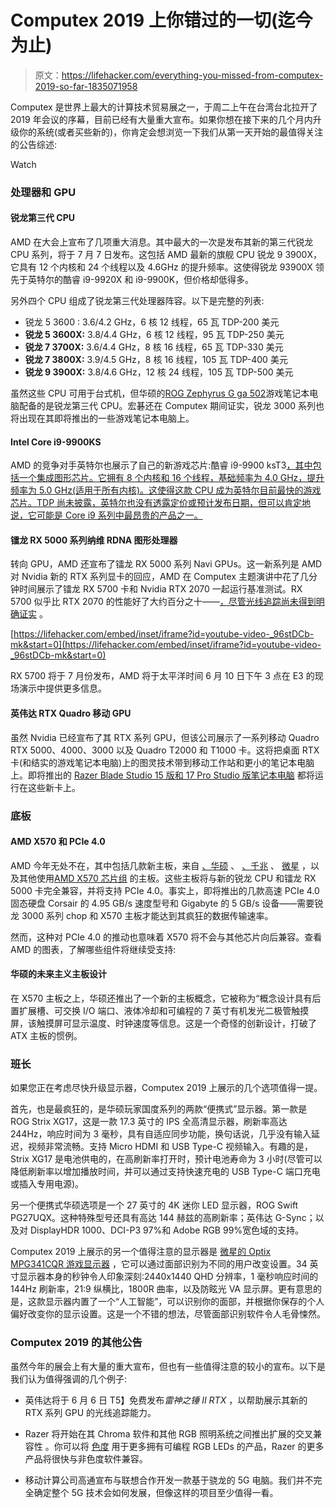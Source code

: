 # Computex 2019 上你错过的一切(迄今为止)

> 原文：<https://lifehacker.com/everything-you-missed-from-computex-2019-so-far-1835071958>

Computex 是世界上最大的计算技术贸易展之一，于周二上午在台湾台北拉开了 2019 年会议的序幕，目前已经有大量重大宣布。如果你想在接下来的几个月内升级你的系统(或者买些新的)，你肯定会想浏览一下我们从第一天开始的最值得关注的公告综述:

Watch

### 处理器和 GPU

#### 锐龙第三代 CPU

AMD 在大会上宣布了几项重大消息。其中最大的一次是发布其新的第三代锐龙 CPU 系列，将于 7 月 7 日发布。这包括 AMD 最新的旗舰 CPU 锐龙 9 3900X，它具有 12 个内核和 24 个线程以及 4.6GHz 的提升频率。这使得锐龙 93900X 领先于英特尔的酷睿 i9-9920X 和 i9-9900K，但价格却低得多。

另外四个 CPU 组成了锐龙第三代处理器阵容。以下是完整的列表:

*   锐龙 5 3600 : 3.6/4.2 GHz，6 核 12 线程，65 瓦 TDP-200 美元
*   **锐龙 5 3600X:** 3.8/4.4 GHz，6 核 12 线程，95 瓦 TDP-250 美元
*   **锐龙 7 3700X:** 3.6/4.4 GHz，8 核 16 线程，65 瓦 TDP-330 美元
*   **锐龙 7 3800X:** 3.9/4.5 GHz，8 核 16 线程，105 瓦 TDP-400 美元
*   **锐龙 9 3900X:** 3.8/4.6 GHz，12 核 24 线程，105 瓦 TDP-500 美元

虽然这些 CPU 可用于台式机，但华硕的[ROG Zephyrus G ga 502](https://www.asus.com/us/Laptops/ROG-Zephyrus-G-GA502/)游戏笔记本电脑配备的是锐龙第三代 CPU。宏碁还在 Computex 期间证实，锐龙 3000 系列也将出现在其即将推出的一些游戏笔记本电脑上。

#### Intel Core i9-9900KS

AMD 的竞争对手英特尔也展示了自己的新游戏芯片:酷睿 i9-9900 ksT3[，其中包括一个集成图形芯片。它拥有 8 个内核和 16 个线程，基础频率为 4.0 GHz，提升频率为 5.0 GHz(适用于所有内核)。这使得这款 CPU 成为英特尔目前最快的游戏芯片。TDP 尚未披露，英特尔也没有透露定价或预计发布日期，但可以肯定地说，它可能是 Core i9 系列中最昂贵的产品之一。](https://newsroom.intel.com/news/2019-computex-intel-kickoff/)

#### 镭龙 RX 5000 系列纳维 RDNA 图形处理器

转向 GPU，AMD 还宣布了镭龙 RX 5000 系列 Navi GPUs。这一新系列是 AMD 对 Nvidia 新的 RTX 系列显卡的回应，AMD 在 Computex 主题演讲中花了几分钟时间展示了镭龙 RX 5700 卡和 Nvidia RTX 2070 一起运行基准测试。RX 5700 似乎比 RTX 2070 的性能好了大约百分之十——[，尽管光线追踪尚未得到明确证实](https://www.engadget.com/2019/05/27/amd-radeon-rx-5000-ray-tracing-navi/) 。

 [https://lifehacker.com/embed/inset/iframe?id=youtube-video-_96stDCb-mk&start=0](https://lifehacker.com/embed/inset/iframe?id=youtube-video-_96stDCb-mk&start=0) 

RX 5700 将于 7 月份发布，AMD 将于太平洋时间 6 月 10 日下午 3 点在 E3 的现场演示中提供更多信息。

#### 英伟达 RTX Quadro 移动 GPU

虽然 Nvidia 已经宣布了其 RTX 系列 GPU，但该公司展示了一系列移动 Quadro RTX 5000、4000、3000 以及 Quadro T2000 和 T1000 卡。这将把桌面 RTX 卡(和结实的游戏笔记本电脑)上的图灵技术带到移动工作站和更小的笔记本电脑上。即将推出的 [Razer Blade Studio 15 版和 17 Pro Studio 版笔记本电脑](https://www.razer.com/gaming-laptops/razer-blade/windows?utm_source=google&utm_medium=search-brand&utm_campaign=190401_RS_Systems%20BU_BTM_US_EGR-blade15-msft_TR&gclid=Cj0KCQjwuLPnBRDjARIsACDzGL32qB7qcyB28bkbIHEoS2ASSN8zEdWGcE_jg-tnyS0EPX3Gi6o0ONUaArSWEALw_wcB) 都将运行在这些新卡上。

### 底板

#### AMD X570 和 PCIe 4.0

AMD 今年无处不在，其中包括几款新主板，来自 [、华硕](https://edgeup.asus.com/2019/the-x570-motherboard-guide-ryzen-to-victory-with-pci-express-4-0/) 、 [、千兆](https://www.gigabyte.com/Motherboard/X570-AORUS-XTREME-rev-10#kf) 、 [微星](https://www.msi.com/Landing/amd-x570-motherboard) ，以及其他使用[AMD X570 芯片组](https://community.amd.com/community/gaming/blog/2019/05/26/the-industry-leading-amd-am4-x570-chipset) 的主板。这些主板将与新的锐龙 CPU 和镭龙 RX 5000 卡完全兼容，并将支持 PCIe 4.0。事实上，即将推出的几款高速 PCIe 4.0 固态硬盘 Corsair 的 4.95 GB/s 速度型号和 Gigabyte 的 5 GB/s 设备——需要锐龙 3000 系列 chop 和 X570 主板才能达到其疯狂的数据传输速率。

然而，这种对 PCIe 4.0 的推动也意味着 X570 将不会与其他芯片向后兼容。查看 AMD 的图表，了解哪些组件将继续受支持:

#### 华硕的未来主义主板设计

在 X570 主板之上，华硕还推出了一个新的主板概念，它被称为“概念设计具有后置扩展槽、可交换 I/O 端口、液体冷却和可编程的 7 英寸有机发光二极管触摸屏，该触摸屏可显示温度、时钟速度等信息。这是一个奇怪的创新设计，打破了 ATX 主板的惯例。

### 班长

如果您正在考虑尽快升级显示器，Computex 2019 上展示的几个选项值得一提。

首先，也是最疯狂的，是华硕玩家国度系列的两款“便携式”显示器。第一款是 ROG Strix XG17，这是一款 17.3 英寸的 IPS 全高清显示器，刷新率高达 244Hz，响应时间为 3 毫秒，具有自适应同步功能，换句话说，几乎没有输入延迟，视频非常流畅。支持 Micro HDMI 和 USB Type-C 视频输入。有趣的是，Strix XG17 是电池供电的，在高刷新率打开时，预计电池寿命为 3 小时(尽管可以降低刷新率以增加播放时间，并可以通过支持快速充电的 USB Type-C 端口充电或插入专用电源)。

另一个便携式华硕选项是一个 27 英寸的 4K 迷你 LED 显示器，ROG Swift PG27UQX。这种特殊型号还具有高达 144 赫兹的高刷新率；英伟达 G-Sync；以及对 DisplayHDR 1000、DCI-P3 97%和 Adobe RGB 99%宽色域的支持。

Computex 2019 上展示的另一个值得注意的显示器是 [微星的 Optix MPG341CQR 游戏显示器](https://www.msi.com/Monitor/Optix-MPG341CQR/Specification) ，它可以通过面部识别为不同的用户改变设置。34 英寸显示器本身的秒钟令人印象深刻:2440x1440 QHD 分辨率，1 毫秒响应时间的 144Hz 刷新率，21:9 纵横比，1800R 曲率，以及防眩光 VA 显示屏。更有意思的是，这款显示器内置了一个“人工智能”，可以识别你的面部，并根据你保存的个人偏好改变你的显示设置。这是一个不错的想法，尽管面部识别软件令人毛骨悚然。

### Computex 2019 的其他公告

虽然今年的展会上有大量的重大宣布，但也有一些值得注意的较小的宣布。以下是我们认为值得强调的几个例子:

*   英伟达将于 6 月 6 日 T5】免费发布*雷神之锤 II RTX* ，以帮助展示其新的 RTX 系列 GPU 的光线追踪能力。
*   Razer 将开始在其 Chroma 软件和其他 RGB 照明系统之间推出扩展的交叉兼容性 。你可以将 [色度](https://lifehacker.com/gaming-software-showdown-logitech-gaming-vs-razer-syn-1741284196?_ga=2.247914119.1276118921.1559019242-1248952562.1549062459) 用于更多拥有可编程 RGB LEDs 的产品，Razer 的更多产品将很快与非色度软件兼容。

*   移动计算公司高通宣布与联想合作开发一款基于骁龙的 5G 电脑。我们并不完全确定整个 5G 技术会如何发展，但像这样的项目至少值得一看。